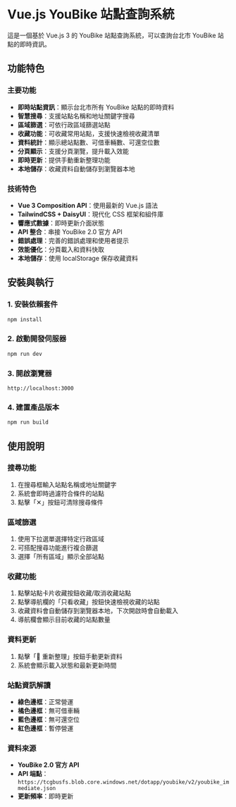 # Vue.js YouBike 站點查詢系統

這是一個基於 Vue.js 3 的 YouBike 站點查詢系統，可以查詢台北市 YouBike 站點的即時資訊。

## 功能特色

### 主要功能
- **即時站點資訊**：顯示台北市所有 YouBike 站點的即時資料
- **智慧搜尋**：支援站點名稱和地址關鍵字搜尋
- **區域篩選**：可依行政區域篩選站點
- **收藏功能**：可收藏常用站點，支援快速檢視收藏清單
- **資料統計**：顯示總站點數、可借車輛數、可還空位數
- **分頁顯示**：支援分頁瀏覽，提升載入效能
- **即時更新**：提供手動重新整理功能
- **本地儲存**：收藏資料自動儲存到瀏覽器本地


### 技術特色
- **Vue 3 Composition API**：使用最新的 Vue.js 語法
- **TailwindCSS + DaisyUI**：現代化 CSS 框架和組件庫
- **響應式數據**：即時更新介面狀態
- **API 整合**：串接 YouBike 2.0 官方 API
- **錯誤處理**：完善的錯誤處理和使用者提示
- **效能優化**：分頁載入和資料快取
- **本地儲存**：使用 localStorage 保存收藏資料

## 安裝與執行

### 1. 安裝依賴套件
```bash
npm install
```

### 2. 啟動開發伺服器
```bash
npm run dev
```

### 3. 開啟瀏覽器
`http://localhost:3000` 

### 4. 建置產品版本
```bash
npm run build
```

## 使用說明

### 搜尋功能
1. 在搜尋框輸入站點名稱或地址關鍵字
2. 系統會即時過濾符合條件的站點
3. 點擊「✕」按鈕可清除搜尋條件

### 區域篩選
1. 使用下拉選單選擇特定行政區域
2. 可搭配搜尋功能進行複合篩選
3. 選擇「所有區域」顯示全部站點

### 收藏功能
1. 點擊站點卡片收藏按鈕收藏/取消收藏站點
2. 點擊導航欄的「只看收藏」按鈕快速檢視收藏的站點
3. 收藏資料會自動儲存到瀏覽器本地，下次開啟時會自動載入
4. 導航欄會顯示目前收藏的站點數量

### 資料更新
1. 點擊「🔄 重新整理」按鈕手動更新資料
2. 系統會顯示載入狀態和最新更新時間

### 站點資訊解讀
- **綠色邊框**：正常營運
- **橘色邊框**：無可借車輛
- **藍色邊框**：無可還空位
- **紅色邊框**：暫停營運


### 資料來源
- **YouBike 2.0 官方 API**
- **API 端點**：`https://tcgbusfs.blob.core.windows.net/dotapp/youbike/v2/youbike_immediate.json`
- **更新頻率**：即時更新

